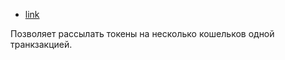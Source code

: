 - [link](https://disperse.app/)

Позволяет рассылать токены на несколько кошельков одной транкзакцией.
